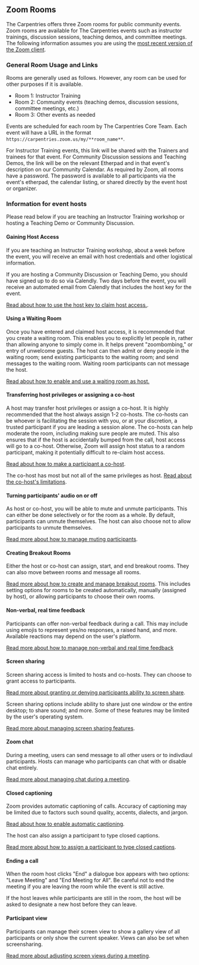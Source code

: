 
## Zoom Rooms

The Carpentries offers three Zoom rooms for public community events.  Zoom rooms are available for The Carpentries events such as instructor trainings, discussion sessions, teaching demos, and committee meetings. The following information assumes you are using the [most recent version of the Zoom client](https://support.zoom.us/hc/en-us/articles/201362233-Where-Do-I-Download-The-Latest-Version-).

### General Room Usage and Links

Rooms are generally used as follows. However, any room can be used for other purposes if it is available.

* Room 1: Instructor Training
* Room 2: Community events (teaching demos, discussion sessions, committee meetings, etc.)
* Room 3: Other events as needed 

Events are scheduled for each room by The Carpentries Core Team. Each event will have a URL in the format `https://carpentries.zoom.us/my/**room_name**`.  

For Instructor Training events, this link will be shared with the Trainers and trainees for that event.  For Community Discussion sessions and Teaching Demos, the link will be on the relevant Etherpad and in that event's description on our Community Calendar.  As required by Zoom, all rooms have a password.  The password is available to all participants via the event's etherpad, the calendar listing, or shared directly by the event host or organizer.

### Information for event hosts

Please read below if you are teaching an Instructor Training workshop or hosting a Teaching Demo or Community Discussion.

#### Gaining Host Access

If you are teaching an Instructor Training workshop, about a week before the event, you will receive an email with host credentials and other logistical information.

If you are hosting a Community Discussion or Teaching Demo, you should have signed up to do so via Calendly. Two days before the event, you will receive an automated email from Calendly that includes the host key for the event. 

[Read about how to use the host key to claim host access.](https://support.zoom.us/hc/en-us/articles/115001315866).

#### Using a Waiting Room

Once you have entered and claimed host access, it is recommended that you create a waiting room.  This enables you to explicitly let people in, rather than allowing anyone to simply come in.  It helps prevent "zoombombing," or entry of unwelcome guests.  The host can then admit or deny people in the waiting room; send existing participants to the waiting room; and send messages to the waiting room.  Waiting room participants can not message the host.

[Read about how to enable and use a waiting room as host.](https://support.zoom.us/hc/en-us/articles/115000332726-Waiting-Room#h_f493a86f-7d08-4e3b-9d6d-9b236fe9cdcd)


#### Transferring host privileges or assigning a co-host

A host may transfer host privileges or assign a co-host. It is highly recommended that the host always assign 1-2 co-hosts. The co-hosts can be whoever is facilitating the session with you, or at your discretion, a trusted participant if you are leading a session alone. The co-hosts can help moderate the room, including making sure people are muted. This also ensures that if the host is accidentally bumped from the call, host access will go to a co-host. Otherwise, Zoom will assign host status to a random participant, making it potentially difficult to re-claim host access.  

[Read about how to make a participant a co-host](https://support.zoom.us/hc/en-us/articles/206330935-Enabling-and-adding-a-co-host#h_9c3ee7f2-b70c-4061-8dcf-00dd836b2075).

The co-host has most but not all of the same privileges as host. [Read about the co-host's limitations](https://support.zoom.us/hc/en-us/articles/206330935-Enabling-and-adding-a-co-host#h_01F0KWNB4J2E38TD4QBPCD6TFF).

#### Turning participants' audio on or off

As host or co-host, you will be able to mute and unmute participants.  This can either be done selectively or for the room as a whole. By default, participants can unmute themselves. The host can also choose not to allow participants to unmute themselves.

[Read more about how to manage muting participants](https://support.zoom.us/hc/en-us/articles/203435537-Muting-and-unmuting-participants-in-a-meeting).

#### Creating Breakout Rooms

Either the host or co-host can assign, start, and end breakout rooms.  They can also move between rooms and message all rooms.

[Read more about how to create and manage breakout rooms](https://support.zoom.us/hc/en-us/articles/206476313-Managing-Breakout-Rooms).  This includes setting options for rooms to be created automatically, manually (assigned by host), or allowing participants to choose their own rooms.

#### Non-verbal, real time feedback

Participants can offer non-verbal feedback during a call.  This may include using emojis to represent yes/no responses, a raised hand, and more.  Available reactions may depend on the user's platform.

[Read more about how to manage non-verbal and real time feedback](https://support.zoom.us/hc/en-us/articles/115001286183-Nonverbal-feedback-during-meetings)


#### Screen sharing

Screen sharing access is limited to hosts and co-hosts. They can choose to grant access to participants.

[Read more about granting or denying participants ability to screen share](https://support.zoom.us/hc/en-us/articles/115005759423).

Screen sharing options include ability to share just one window or the entire desktop; to share sound; and more.  Some of these features may be limited by the user's operating system.

[Read more about managing screen sharing features](https://support.zoom.us/hc/en-us/articles/201362153-Sharing-your-screen-or-desktop-on-Zoom).



#### Zoom chat

During a meeting, users can send message to all other users or to indivdiaul participants.  Hosts can manage who participants can chat with or disable chat entirely.

[Read more about managing chat during a meeting](https://support.zoom.us/hc/en-us/articles/203650445-In-meeting-chat).

#### Closed captioning

Zoom provides automatic captioning of calls.  Accuracy of captioning may be limited due to factors such sound quality, accents, dialects, and jargon.

[Read about how to enable automatic captioning](https://support.zoom.us/hc/en-us/articles/207279736-Managing-Zoom-closed-captioning-and-live-transcription-services).

The host can also assign a participant to type closed captions.

[Read more about how to assign a participant to type closed captions](https://support.zoom.us/hc/en-us/articles/207279736-Managing-Zoom-closed-captioning-and-live-transcription-services#h_d6539cb1-0205-43ec-8cca-4ea1b3a4799f).


#### Ending a call

When the room host clicks "End" a dialogue box appears with two  options: "Leave Meeting" and "End Meeting for All". Be careful not to end the meeting if you are leaving the room while the event is still active.

If the host leaves while participants are still in the room, the host will be asked to designate a new host before they can leave.


#### Participant view

Participants can manage their screen view to show a gallery view of all participants or only show the current speaker.  Views can also be set when screensharing.

[Read more about adjusting screen views during a meeting](https://support.zoom.us/hc/en-us/articles/201362323-Adjusting-screen-view-settings-during-a-virtual-meeting).


